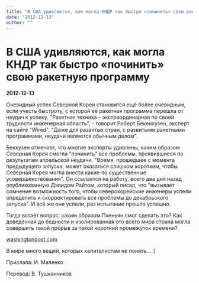 ```yaml
---
title: "В США удивляются, как могла КНДР так быстро «починить» свою ракетную программу"
date: "2012-12-13"
author: ""
---
```


# В США удивляются, как могла КНДР так быстро «починить» свою ракетную программу

**2012-12-13** 

Очевидный успех Северной Кореи становится ещё более очевидным, если учесть быстроту, с которой её ракетная программа перешла от неудач к успеху. "Ракетная техника - экстраординарная по своей трудности инженерная область", - говорит Роберт Бекенхузен, эксперт на сайте "Wired". "Даже для развитых стран, с развитыми ракетными программами, неудачи являются обычным делом".

Бекхузен отмечает, что многие эксперты удивлены, каким образом Северная Корея смогла "починить" все проблемы, проявившиеся по результатам апрельской неудачи. "Время, прошедшее с момента предыдущего запуска, может оказаться слишком коротким, чтобы Северная Корея могла внести какие-то существенные усовершенствования". Он ссылается на работу, всего два дня назад опубликованную Дэвидом Райтом, который писал, что "вызывает сомнение возможность того, чтобы северокорейские инженеры успели определить и скорректировать все проблемы до декабрьского запуска". И всё же они успели, раз испытание прошло успешно.

Тогда встаёт вопрос: каким образом Пхеньян смог сделать это? Как доведённая до бедности и изолированная ото всего мира страна могла совершить такой прорыв за такой короткий промежуток времени?

[washingtonpost.com](http://www.washingtonpost.com/blogs/worldviews/wp/2012/12/12/how-did-north-korea-fix-its-rocket-program-so-quickly/)

В мире много вещей, которых капиталистам не понять... :)

Прислала: И. Маленко

Перевод: В. Тушканчиков